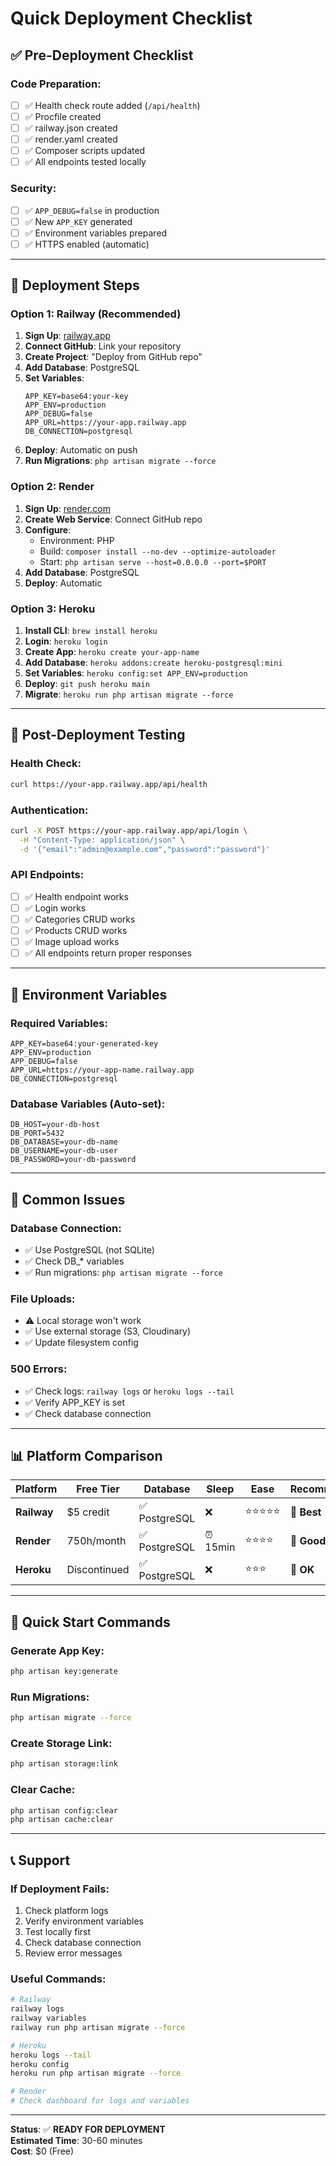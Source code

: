 # Quick Deployment Checklist

## ✅ **Pre-Deployment Checklist**

### **Code Preparation:**
- [ ] ✅ Health check route added (`/api/health`)
- [ ] ✅ Procfile created
- [ ] ✅ railway.json created
- [ ] ✅ render.yaml created
- [ ] ✅ Composer scripts updated
- [ ] ✅ All endpoints tested locally

### **Security:**
- [ ] ✅ `APP_DEBUG=false` in production
- [ ] ✅ New `APP_KEY` generated
- [ ] ✅ Environment variables prepared
- [ ] ✅ HTTPS enabled (automatic)

---

## 🚀 **Deployment Steps**

### **Option 1: Railway (Recommended)**

1. **Sign Up**: [railway.app](https://railway.app)
2. **Connect GitHub**: Link your repository
3. **Create Project**: "Deploy from GitHub repo"
4. **Add Database**: PostgreSQL
5. **Set Variables**:
   ```
   APP_KEY=base64:your-key
   APP_ENV=production
   APP_DEBUG=false
   APP_URL=https://your-app.railway.app
   DB_CONNECTION=postgresql
   ```
6. **Deploy**: Automatic on push
7. **Run Migrations**: `php artisan migrate --force`

### **Option 2: Render**

1. **Sign Up**: [render.com](https://render.com)
2. **Create Web Service**: Connect GitHub repo
3. **Configure**:
   - Environment: PHP
   - Build: `composer install --no-dev --optimize-autoloader`
   - Start: `php artisan serve --host=0.0.0.0 --port=$PORT`
4. **Add Database**: PostgreSQL
5. **Deploy**: Automatic

### **Option 3: Heroku**

1. **Install CLI**: `brew install heroku`
2. **Login**: `heroku login`
3. **Create App**: `heroku create your-app-name`
4. **Add Database**: `heroku addons:create heroku-postgresql:mini`
5. **Set Variables**: `heroku config:set APP_ENV=production`
6. **Deploy**: `git push heroku main`
7. **Migrate**: `heroku run php artisan migrate --force`

---

## 🧪 **Post-Deployment Testing**

### **Health Check:**
```bash
curl https://your-app.railway.app/api/health
```

### **Authentication:**
```bash
curl -X POST https://your-app.railway.app/api/login \
  -H "Content-Type: application/json" \
  -d '{"email":"admin@example.com","password":"password"}'
```

### **API Endpoints:**
- [ ] ✅ Health endpoint works
- [ ] ✅ Login works
- [ ] ✅ Categories CRUD works
- [ ] ✅ Products CRUD works
- [ ] ✅ Image upload works
- [ ] ✅ All endpoints return proper responses

---

## 🔧 **Environment Variables**

### **Required Variables:**
```
APP_KEY=base64:your-generated-key
APP_ENV=production
APP_DEBUG=false
APP_URL=https://your-app-name.railway.app
DB_CONNECTION=postgresql
```

### **Database Variables (Auto-set):**
```
DB_HOST=your-db-host
DB_PORT=5432
DB_DATABASE=your-db-name
DB_USERNAME=your-db-user
DB_PASSWORD=your-db-password
```

---

## 🚨 **Common Issues**

### **Database Connection:**
- ✅ Use PostgreSQL (not SQLite)
- ✅ Check DB_* variables
- ✅ Run migrations: `php artisan migrate --force`

### **File Uploads:**
- ⚠️ Local storage won't work
- ✅ Use external storage (S3, Cloudinary)
- ✅ Update filesystem config

### **500 Errors:**
- ✅ Check logs: `railway logs` or `heroku logs --tail`
- ✅ Verify APP_KEY is set
- ✅ Check database connection

---

## 📊 **Platform Comparison**

| Platform | Free Tier | Database | Sleep | Ease | Recommendation |
|----------|-----------|----------|-------|------|----------------|
| **Railway** | $5 credit | ✅ PostgreSQL | ❌ | ⭐⭐⭐⭐⭐ | 🥇 **Best** |
| **Render** | 750h/month | ✅ PostgreSQL | ⏰ 15min | ⭐⭐⭐⭐ | 🥈 **Good** |
| **Heroku** | Discontinued | ✅ PostgreSQL | ❌ | ⭐⭐⭐ | 🥉 **OK** |

---

## 🎯 **Quick Start Commands**

### **Generate App Key:**
```bash
php artisan key:generate
```

### **Run Migrations:**
```bash
php artisan migrate --force
```

### **Create Storage Link:**
```bash
php artisan storage:link
```

### **Clear Cache:**
```bash
php artisan config:clear
php artisan cache:clear
```

---

## 📞 **Support**

### **If Deployment Fails:**
1. Check platform logs
2. Verify environment variables
3. Test locally first
4. Check database connection
5. Review error messages

### **Useful Commands:**
```bash
# Railway
railway logs
railway variables
railway run php artisan migrate --force

# Heroku
heroku logs --tail
heroku config
heroku run php artisan migrate --force

# Render
# Check dashboard for logs and variables
```

---

**Status**: ✅ **READY FOR DEPLOYMENT**  
**Estimated Time**: 30-60 minutes  
**Cost**: $0 (Free) 